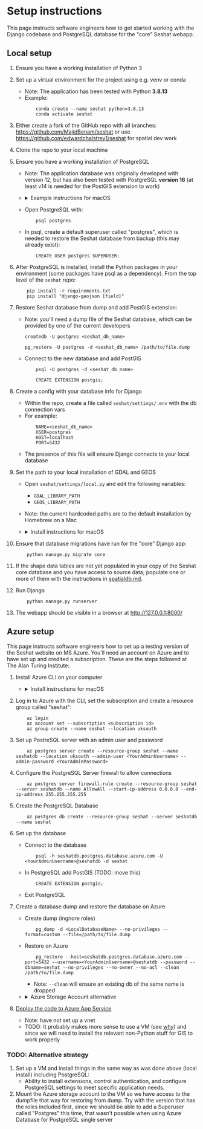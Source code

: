 # Setup instructions

This page instructs software engineers how to get started working with the Django codebase and PostgreSQL database for the "core" Seshat webapp.

## Local setup

1. Ensure you have a working installation of Python 3

2. Set up a virtual environment for the project using e.g. venv or conda
    - Note: The application has been tested with Python **3.8.13**
    - Example:
        ```
            conda create --name seshat python=3.8.13
            conda activate seshat
        ```

3. Either create a fork of the GitHub repo with all branches: https://github.com/MajidBenam/seshat or use https://github.com/edwardchalstrey1/seshat for spatial dev work

4. Clone the repo to your local machine

5. Ensure you have a working installation of PostgreSQL 
    - Note: The application database was originally developed with version 12, but has also been tested with PostgreSQL **version 16** (at least v14 is needed for the PostGIS extension to work)
    - <details><summary>Example instructions for macOS</summary>

        - Check if you already have PosgreSQL installed via brew:
            - `brew services list`
        - If no installation exists, follow the instructions to install https://postgresapp.com/ which **gives you PostgreSQL version 16 with PostGIS installed**.
            - Ed's note: I had a lot of trouble getting PostgreSQL 14 to start on an M1 Mac, but installing via postgresapp worked. If you have the same issue, it may be worth ensuring all traces of brew installations are removed first, e.g. run `find /opt/homebrew -name '*postgresql*'` and remove everything first
        - If you want to use brew, PostGIS will *only* work with version 14:
            - `brew install postgres@14`
            - `brew services start postgresql@14`
            - `brew install postgis`
        </details>
    - Open PostgreSQL with:
        ```
            psql postgres
        ```
    - In psql, create a default superuser called "postgres", which is needed to restore the Seshat database from backup (this may already exist):
        ```
            CREATE USER postgres SUPERUSER;
        ```

6. After PostgreSQL is installed, install the Python packages in your environment (some packages have psql as a dependency). From the top level of the `seshat` repo:
    ```
        pip install -r requirements.txt
        pip install "django-geojson [field]"
    ```

7. Restore Seshat database from dump and add PostGIS extension:
    - Note: you'll need a dump file of the Seshat database, which can be provided by one of the current developers
        ```
        createdb -U postgres <seshat_db_name>

        pg_restore -U postgres -d <seshat_db_name> /path/to/file.dump
        ```
    - Connect to the new database and add PostGIS
        ```
            psql -U postgres -d <seshat_db_name>

            CREATE EXTENSION postgis;
        ```

8. Create a config with your database info for Django
    - Within the repo, create a file called `seshat/settings/.env` with the db connection vars
    - For example:
        ```
            NAME=<seshat_db_name>
            USER=postgres
            HOST=localhost
            PORT=5432
        ```
    - The presence of this file will ensure Django connects to your local database

9. Set the path to your local installation of GDAL and GEOS
    - Open `seshat/settings/local.py` and edit the following variables:
        - `GDAL_LIBRARY_PATH`
        - `GEOS_LIBRARY_PATH`
    - Note: the current hardcoded paths are to the default installation by Homebrew on a Mac
    - <details><summary>Install instructions for macOS</summary>

        - `brew install gdal`
        - `brew install geos`
        </details>

10. Ensure that database migrations have run for the "core" Django app:
    ```
        python manage.py migrate core
    ```

11. If the shape data tables are not yet populated in your copy of the Seshat core database and you have access to source data, populate one or more of them with the instructions in [spatialdb.md](spatialdb.md).

12. Run Django
    ```
        python manage.py runserver
    ```

13. The webapp should be visible in a browser at http://127.0.0.1:8000/



## Azure setup

This page instructs software engineers how to set up a testing version of the Seshat website on MS Azure. You'll need an account on Azure and to have set up and credited a subscription. These are the steps followed at The Alan Turing Institute:

1. Install Azure CLI on your computer
    - <details><summary>Install instructions for macOS</summary>

        - `brew install azure-cli`
        </details>

2. Log in to Azure with the CLI, set the subscription and create a resource group called "seshat":
    ```
        az login
        az account set --subscription <subscription id>
        az group create --name seshat --location uksouth
    ```

3. Set up PostreSQL server with an admin user and password
    ```
        az postgres server create --resource-group seshat --name seshatdb --location uksouth --admin-user <YourAdminUsername> --admin-password <YourAdminPassword>
    ```

4. Configure the PostgreSQL Server firewall to allow connections
    ```
        az postgres server firewall-rule create --resource-group seshat --server seshatdb --name AllowAll --start-ip-address 0.0.0.0 --end-ip-address 255.255.255.255
    ```

5. Create the PostgreSQL Database
    ```
        az postgres db create --resource-group seshat --server seshatdb --name seshat
    ```

6. Set up the database
    - Connect to the database
        ```
            psql -h seshatdb.postgres.database.azure.com -U <YourAdminUsername>@seshatdb -d seshat
        ```
    - In PostgreSQL add PostGIS (TODO: move this)
        ```
            CREATE EXTENSION postgis;
        ```
    - Exit PostgreSQL

7. Create a database dump and restore the database on Azure
    - Create dump (ingnore roles)
        ```
            pg_dump -d <LocalDatabaseName> --no-privileges --format=custom --file=/path/to/file.dump
        ```
    - Restore on Azure
        ```
            pg_restore --host=seshatdb.postgres.database.azure.com --port=5432 --username=<YourAdminUsername>@seshatdb --password --dbname=seshat --no-privileges --no-owner --no-acl --clean /path/to/file.dump
        ```
        - Note: `--clean` will ensure an existing db of the same name is dropped
    - <details><summary>Azure Storage Account alternative</summary>

        - Create an Azure Storage Account
            ```
                az storage account create --name seshatdumps --resource-group seshat --location uksouth --sku Standard_RAGRS --kind StorageV2 --allow-blob-public-access false
            ```
        - Get the connection string (required for next step)
            ```
                az storage account show-connection-string --name seshatdumps --resource-group seshat --output tsv
            ```
        - Create blob container to store dump file(s)
            ```
                az storage container create --account-name seshatdumps --name dumps --connection-string "<YourConnectionString>"
            ```
        - Upload the dump file to Azure
            ```
                az storage blob upload --account-name seshatdumps --container-name dumps --name <file.dump> --file path/to/file.dump

            ```
            - If you get the following, hit "Y" - "The command requires the extension storage-preview. Do you want to install it now?"
        - Generate a temporary SAS Token (needed to allow the PostgreSQL server to access the file from storage)
            ```
                az storage blob generate-sas --account-name seshatdumps --container-name dumps --name <file.dump> --permissions r --expiry YYYY-MM-DDTHH:MMZ --output tsv

            ```
        - Populate the database
            ```
                pg_restore --host=seshatdb.postgres.database.azure.com --port=5432 --username=<YourAdminUsername>@seshatdb --password --dbname=seshat "https://seshatdumps.blob.core.windows.net/dumps/<file.dump>?<YourSASToken>"

            ```
        - Delete the storage account

    </details>
8. [Deploy the code to Azure App Service](https://learn.microsoft.com/en-us/azure/postgresql/flexible-server/tutorial-django-app-service-postgres?tabs=clone#deploy-the-code-to-azure-app-service)
    - Note: have not set up a vnet
    - TODO: It probably makes more sense to use a VM (see [why](https://karansinghreen.medium.com/azure-virtual-machine-or-azure-app-service-which-one-should-you-choose-d4ba7d4a120d)) and since we will need to install the relevant non-Python stuff for GIS to work properly


### TODO: Alternative strategy

1. Set up a VM and install things in the same way as was done above (local install) including PostgreSQL:
    - Ability to install extensions, control authentication, and configure PostgreSQL settings to meet specific application needs.
2. Mount the Azure storage account to the VM so we have access to the dumpfile that way for restoring from dump. Try with the version that has the roles included first, since we should be able to add a Superuser called "Postgres" this time, that wasn't possible when using Azure Database for PostgreSQL single server
